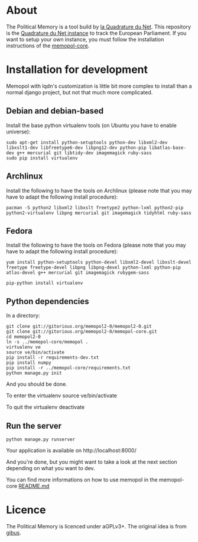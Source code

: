 About
============

The Political Memory is a tool build by [la Quadrature du Net](http://lqdn.fr).
This repository is the [Quadrature du Net instance](https://memopol.lqdn.fr/) to track the European Parliament.
If you want to setup your own instance, you must follow the installation instructions of the [memopol-core](https://gitorious.org/memopol-core).

Installation for development
============================

Memopol with lqdn's customization is little bit more complex to install than a normal django project, but not that much more complicated.

Debian and debian-based
-----------------------

Install the base python virtualenv tools (on Ubuntu you have to enable universe):

    sudo apt-get install python-setuptools python-dev libxml2-dev libxslt1-dev libfreetype6-dev libpng12-dev python-pip libatlas-base-dev g++ mercurial git libtidy-dev imagemagick ruby-sass
    sudo pip install virtualenv

Archlinux
---------

Install the following to have the tools on Archlinux (please note that you may have to adapt the following install procedure):

    pacman -S python2 libxml2 libxslt freetype2 python-lxml python2-pip python2-virtualenv libpng mercurial git imagemagick tidyhtml ruby-sass

Fedora
------

Install the following to have the tools on Fedora (please note that you may have to adapt the following install procedure):

    yum install python-setuptools python-devel libxml2-devel libxslt-devel freetype freetype-devel libpng libpng-devel python-lxml python-pip atlas-devel g++ mercurial git imagemagick rubygem-sass

    pip-python install virtualenv


Python dependencies
-------------------

In a directory:

    git clone git://gitorious.org/memopol2-0/memopol2-0.git
    git clone git://gitorious.org/memopol2-0/memopol-core.git
    cd memopol2-0
    ln -s ../memopol-core/memopol .
    virtualenv ve
    source ve/bin/activate
    pip install -r requirements-dev.txt
    pip install numpy
    pip install -r ../memopol-core/requirements.txt
    python manage.py init

And you should be done.

To enter the virtualenv
    source ve/bin/activate

To quit the virtualenv
    deactivate

Run the server
--------------

    python manage.py runserver

Your application is available on http://localhost:8000/

And you're done, but you might want to take a look at the next section
depending on what you want to dev.

You can find more informations on how to use memopol in the memopol-core [README.md](https://gitorious.org/memopol2-0/memopol-core/blobs/master/README.md)

Licence
=======

The Political Memory is licenced under aGPLv3+. The original idea is from [gibus](http://gibus.sedrati-dinet.net/).
